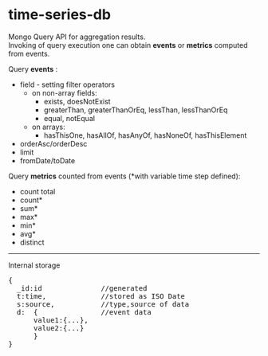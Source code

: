 time-series-db
==============

Mongo Query API for aggregation results. <br>
Invoking of query execution one can obtain __events__ or __metrics__ computed from events.

Query __events__ :
* field - setting filter operators
    * on non-array fields:
       * exists,	doesNotExist	
       * greaterThan, greaterThanOrEq, lessThan, lessThanOrEq
       * equal, notEqual    
    * on arrays:
       * hasThisOne, hasAllOf, hasAnyOf, hasNoneOf, hasThisElement	 
* orderAsc/orderDesc
* limit
* fromDate/toDate

Query __metrics__ counted from events (*with variable time step defined):
* count total
* count*
* sum*
* max*
* min*
* avg*
* distinct

_______
Internal storage
<pre>
{
  _id:id              //generated
  t:time,             //stored as ISO Date
  s:source,           //type,source of data
  d:  {               //event data
      value1:{...},
      value2:{...}
      }
}
</pre>
